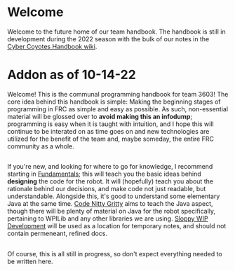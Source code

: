 # Welcome
Welcome to the future home of our team handbook. The handbook is still in development during the 2022 season with the bulk of our notes in the [Cyber Coyotes Handbook wiki](https://github.com/CyberCoyotes/Handbook/wiki).

# Addon as of 10-14-22
Welcome! This is the communal programming handbook for team 3603! The core idea behind this handbook is simple: Making the beginning stages of programming in FRC as simple and easy as possible. As such, non-essential material will be glossed over to **avoid making this an infodump**; programming is easy when it is taught with intuition, and I hope this will continue to be interated on as time goes on and new technologies are utilized for the benefit of the team and, maybe someday, the entire FRC community as a whole.
##
If you're new, and looking for where to go for knowledge, I recommend starting in [Fundamentals](https://github.com/CyberCoyotes/Handbook/tree/ShaunEdit/Fundamentals); this will teach you the basic ideas behind **designing** the code for the robot. It will (hopefully) teach you about the rationale behind our decisions, and make code not just readable, but understandable. Alongside this, it's good to understand some elementary Java at the same time. [Code Nitty Gritty](https://github.com/CyberCoyotes/Handbook/tree/ShaunEdit/Code%20Nitty%20Gritty) aims to teach the Java aspect, though there will be plenty of material on Java for the robot specifically, pertaining to WPILib and any other libraries we are using. [Sloppy WIP Development](https://github.com/CyberCoyotes/Handbook/tree/ShaunEdit/Sloppy%20WIP%20Development) will be used as a  location for temporary notes, and should not contain permeneant, refined docs.
##
Of course, this is all still in progress, so don't expect everything needed to be written here. 